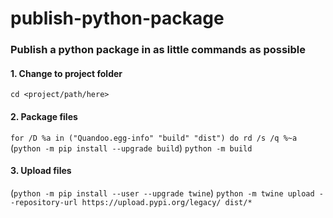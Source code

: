 # publish-python-package
### Publish a python package in as little commands as possible

#### 1. Change to project folder
`cd <project/path/here>`

#### 2. Package files
`for /D %a in ("Quandoo.egg-info" "build" "dist") do rd /s /q %~a`
(`python -m pip install --upgrade build`)
`python -m build`

#### 3. Upload files
(`python -m pip install --user --upgrade twine`)
`python -m twine upload --repository-url https://upload.pypi.org/legacy/ dist/*`
